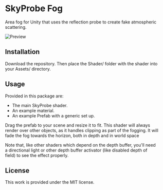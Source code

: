 # SkyProbe Fog

Area fog for Unity that uses the reflection probe to create fake atmospheric scattering. 

![Preview](https://gitlab.com/s-ilent/skyprobe-fog/-/wikis/uploads/3a960d33ed87708627e8333d8fbf3751/Unity_2020-11-28_13-03-00c.png)

## Installation

Download the repository. Then place the Shader/ folder with the shader into your Assets/ directory.


## Usage

Provided in this package are:

- The main SkyProbe shader.
- An example material.
- An example Prefab with a generic set up.

Drag the prefab to your scene and resize it to fit. This shader will always render over other objects, as it handles clipping as part of the fogging. It will fade the fog towards the horizon, both in depth and in world space

Note that, like other shaders which depend on the depth buffer, you'll need a directional light or other depth buffer activator (like disabled depth of field) to see the effect properly.

## License

This work is provided under the MIT license.